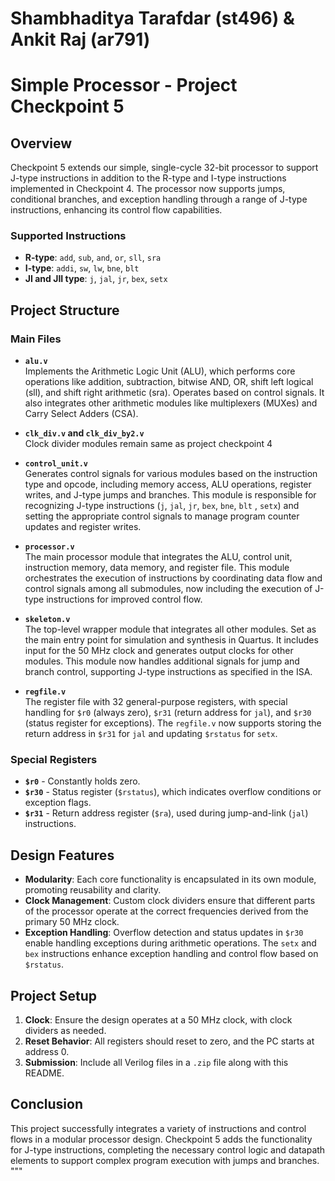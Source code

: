 
# Shambhaditya Tarafdar (st496) & Ankit Raj (ar791)

# Simple Processor - Project Checkpoint 5

## Overview

Checkpoint 5 extends our simple, single-cycle 32-bit processor to support J-type instructions in addition to the R-type and I-type instructions implemented in Checkpoint 4. The processor now supports jumps, conditional branches, and exception handling through a range of J-type instructions, enhancing its control flow capabilities.

### Supported Instructions
- **R-type**: `add`, `sub`, `and`, `or`, `sll`, `sra`
- **I-type**: `addi`, `sw`, `lw`, `bne`, `blt`
- **JI and JII type**: `j`, `jal`, `jr`, `bex`, `setx`

## Project Structure

### Main Files

- **`alu.v`**  
  Implements the Arithmetic Logic Unit (ALU), which performs core operations like addition, subtraction, bitwise AND, OR, shift left logical (sll), and shift right arithmetic (sra). Operates based on control signals. It also integrates other arithmetic modules like multiplexers (MUXes) and Carry Select Adders (CSA).

- **`clk_div.v` and `clk_div_by2.v`**  
  Clock divider modules remain same as project checkpoint 4

- **`control_unit.v`**  
  Generates control signals for various modules based on the instruction type and opcode, including memory access, ALU operations, register writes, and J-type jumps and branches. This module is responsible for recognizing J-type instructions (`j`, `jal`, `jr`, `bex`, `bne`, `blt` , `setx`) and setting the appropriate control signals to manage program counter updates and register writes.

- **`processor.v`**  
  The main processor module that integrates the ALU, control unit, instruction memory, data memory, and register file. This module orchestrates the execution of instructions by coordinating data flow and control signals among all submodules, now including the execution of J-type instructions for improved control flow.

- **`skeleton.v`**  
  The top-level wrapper module that integrates all other modules. Set as the main entry point for simulation and synthesis in Quartus. It includes input for the 50 MHz clock and generates output clocks for other modules. This module now handles additional signals for jump and branch control, supporting J-type instructions as specified in the ISA.

- **`regfile.v`**  
  The register file with 32 general-purpose registers, with special handling for `$r0` (always zero), `$r31` (return address for `jal`), and `$r30` (status register for exceptions). The `regfile.v` now supports storing the return address in `$r31` for `jal` and updating `$rstatus` for `setx`.

### Special Registers

- **`$r0`** - Constantly holds zero.
- **`$r30`** - Status register (`$rstatus`), which indicates overflow conditions or exception flags.
- **`$r31`** - Return address register (`$ra`), used during jump-and-link (`jal`) instructions.

## Design Features

- **Modularity**: Each core functionality is encapsulated in its own module, promoting reusability and clarity.
- **Clock Management**: Custom clock dividers ensure that different parts of the processor operate at the correct frequencies derived from the primary 50 MHz clock.
- **Exception Handling**: Overflow detection and status updates in `$r30` enable handling exceptions during arithmetic operations. The `setx` and `bex` instructions enhance exception handling and control flow based on `$rstatus`.

## Project Setup
1. **Clock**: Ensure the design operates at a 50 MHz clock, with clock dividers as needed.
2. **Reset Behavior**: All registers should reset to zero, and the PC starts at address 0.
3. **Submission**: Include all Verilog files in a `.zip` file along with this README.

## Conclusion
This project successfully integrates a variety of instructions and control flows in a modular processor design. Checkpoint 5 adds the functionality for J-type instructions, completing the necessary control logic and datapath elements to support complex program execution with jumps and branches.
"""
